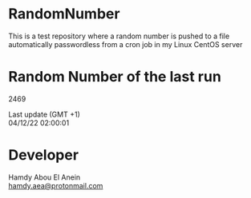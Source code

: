 # RandomNumber    
This is a test repository where a random number is pushed to a file automatically passwordless from a cron job in my Linux CentOS server    
# Random Number of the last run   
2469
      
Last update (GMT +1)    
04/12/22 02:00:01
# Developer    
Hamdy Abou El Anein   
hamdy.aea@protonmail.com
